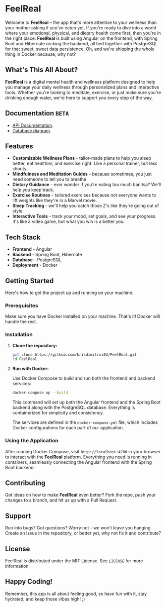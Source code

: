 # FeelReal

Welcome to **FeelReal** – the app that's more attentive to your wellness than your mother asking if you've eaten yet. If you're ready to dive into a world where your emotional, physical, and dietary health come first, then you're in the right place. **FeelReal** is built using Angular on the frontend, with Spring Boot and Hibernate rocking the backend, all tied together with PostgreSQL for that sweet, sweet data persistence. Oh, and we're shipping the whole thing in Docker because, why not?

## What's This All About?

**FeelReal** is a digital mental health and wellness platform designed to help you manage your daily wellness through personalized plans and interactive tools. Whether you're looking to meditate, exercise, or just make sure you're drinking enough water, we're here to support you every step of the way.

## Documentation `BETA`
- [API Documentation](https://documenter.getpostman.com/view/16524194/2sA3JRZz5k).
- [Database diagram](https://drive.google.com/file/d/1UQEq-mHYjrh8ZtGj-szfi07_cNcH3dAn/view?usp=sharing).

## Features

- **Customizable Wellness Plans** - tailor-made plans to help you sleep better, eat healthier, and exercise right. Like a personal trainer, but less shouty.
- **Mindfulness and Meditation Guides** - because sometimes, you just need someone to tell you to breathe.
- **Dietary Guidance** - ever wonder if you're eating too much banitsa? We'll help you keep track.
- **Exercise Routines** - tailored exercises because not everyone wants to lift weights like they're in a Marvel movie.
- **Sleep Tracking** - we'll help you catch those Z's like they're going out of style.
- **Interactive Tools** - track your mood, set goals, and see your progress. It's like a video game, but what you win is a better you.

## Tech Stack

- **Frontend** - Angular
- **Backend** - Spring Boot, Hibernate
- **Database** - PostgreSQL
- **Deployment** - Docker

## Getting Started

Here's how to get the project up and running on your machine.

### Prerequisites

Make sure you have Docker installed on your machine. That's it! Docker will handle the rest.

### Installation

1. **Clone the repository:**

   ```bash
   git clone https://github.com/krisdimitrov03/FeelReal.git
   cd FeelReal
   ```

2. **Run with Docker:**

   Use Docker Compose to build and run both the frontend and backend services:

   ```bash
   docker-compose up --build
   ```

   This command will set up both the Angular frontend and the Spring Boot backend along with the PostgreSQL database. Everything is containerized for simplicity and consistency.

   The services are defined in the `docker-compose.yml` file, which includes Docker configurations for each part of our application.

### Using the Application

After running Docker Compose, visit `http://localhost:4200` in your browser to interact with the **FeelReal** platform. Everything you need is running in containers, seamlessly connecting the Angular frontend with the Spring Boot backend.

## Contributing

Got ideas on how to make **FeelReal** even better? Fork the repo, push your changes to a branch, and hit us up with a Pull Request.

## Support

Run into bugs? Got questions? Worry not - we won't leave you hanging. Create an issue in the repository, or better yet, why not fix it and contribute?

## License

FeelReal is distributed under the MIT License. See `LICENSE` for more information.

## Happy Coding!

Remember, this app is all about feeling good, so have fun with it, stay hydrated, and keep those vibes high! ;)

